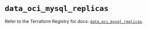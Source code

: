 # `data_oci_mysql_replicas`

Refer to the Terraform Registry for docs: [`data_oci_mysql_replicas`](https://registry.terraform.io/providers/oracle/oci/6.18.0/docs/data-sources/mysql_replicas).
